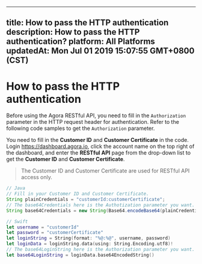 
---
title: How to pass the HTTP authentication
description: How to pass the HTTP authentication?
platform: All Platforms
updatedAt: Mon Jul 01 2019 15:07:55 GMT+0800 (CST)
---
# How to pass the HTTP authentication
Before using the Agora RESTful API, you need to fill in the `Authorization` parameter in the HTTP request header for authentication. Refer to the following code samples to get the `Authorization` parameter.

You need to fill in the **Customer ID** and **Customer Certificate** in the code.  Login https://dashboard.agora.io, click the account name on the top right of the dashboard, and enter the **RESTful API** page from the drop-down list to get the **Customer ID** and **Customer Certificate**.

> The Customer ID and Customer Certificate are used for RESTful API access only.

```java
// Java
// Fill in your Customer ID and Customer Certificate.
String plainCredentials = "customerId:customerCertificate";
// The base64Credentials here is the Authotization parameter you want.
String base64Credentials = new String(Base64.encodeBase64(plainCredentials.getBytes()));
```

```swift
// Swift
let username = "customerId"
let password = "customerCertificate"
let loginString = String(format: "%@:%@", username, password)
let loginData = loginString.data(using: String.Encoding.utf8)!
// The base64LoginString here is the Authorization parameter you want.
let base64LoginString = loginData.base64EncodedString()
```
